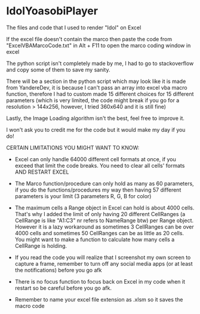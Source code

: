 # IdolYoasobiPlayer
The files and code that I used to render "Idol" on Excel

If the excel file doesn't contain the marco then paste the code from "ExcelVBAMarcoCode.txt" in
Alt + F11 to open the marco coding window in excel

The python script isn't completely made by me, I had to go to stackoverflow and copy some of them 
to save my sanity. 

There will be a section in the python script which may look like it is made from YandereDev, it is 
because I can't pass an array into excel vba macro function, therefore I had to custom made 15
different choices for 15 different parameters (which is very limited, the code might break if you
go for a resolution > 144x256, however, I tried 360x640 and it is still fine)

Lastly, the Image Loading algorithm isn't the best, feel free to improve it.

I won't ask you to credit me for the code but it would make my day if you do!

CERTAIN LIMITATIONS YOU MIGHT WANT TO KNOW:
- Excel can only handle 64000 different cell formats at once, if you exceed that limit
the code breaks. You need to clear all cells' formats AND RESTART EXCEL

- The Marco function/procedure can only hold as many as 60 parameters, if you do the
functions/procedures my way then having 57 different parameters is your limit (3
parameters R, G, B for color)

- The maximum cells a Range object in Excel can hold is about 4000 cells. That's why
I added the limit of only having 20 different CellRanges (a CellRange is like "A1:C3"
nr refers to NameRange btw) per Range object. However it is a lazy workaround as
sometimes 3 CellRanges can be over 4000 cells and sometimes 50 CellRanges can be as 
little as 20 cells. You might want to make a function to calculate how many cells
a CellRange is holding.

- If you read the code you will realize that I screenshot my own screen to capture
a frame, remember to turn off any social media apps (or at least the notifications)
before you go afk

- There is no focus function to focus back on Excel in my code when it restart so
be careful before you go afk.

- Remember to name your excel file extension as .xlsm so it saves the macro code
